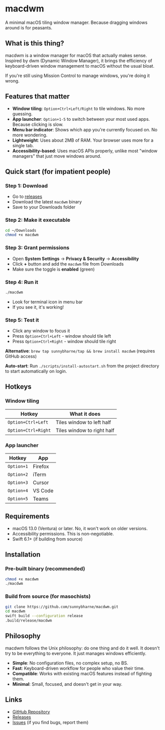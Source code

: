 # macdwm

A minimal macOS tiling window manager. Because dragging windows around is for peasants.

## What is this thing?

macdwm is a window manager for macOS that actually makes sense. Inspired by dwm (Dynamic Window Manager), it brings the efficiency of keyboard-driven window management to macOS without the usual bloat.

If you're still using Mission Control to manage windows, you're doing it wrong.

## Features that matter

- **Window tiling**: `Option+Ctrl+Left/Right` to tile windows. No more guessing.
- **App launcher**: `Option+1-5` to switch between your most used apps. Because clicking is slow.
- **Menu bar indicator**: Shows which app you're currently focused on. No more wondering.
- **Lightweight**: Uses about 2MB of RAM. Your browser uses more for a single tab.
- **Accessibility-based**: Uses macOS APIs properly, unlike most "window managers" that just move windows around.

## Quick start (for impatient people)

### Step 1: Download
- Go to [releases](https://github.com/sunnybharne/macdwm/releases)
- Download the latest `macdwm` binary
- Save to your Downloads folder

### Step 2: Make it executable
```bash
cd ~/Downloads
chmod +x macdwm
```

### Step 3: Grant permissions
- Open **System Settings** → **Privacy & Security** → **Accessibility**
- Click **+** button and add the `macdwm` file from Downloads
- Make sure the toggle is **enabled** (green)

### Step 4: Run it
```bash
./macdwm
```
- Look for terminal icon in menu bar
- If you see it, it's working!

### Step 5: Test it
- Click any window to focus it
- Press `Option+Ctrl+Left` - window should tile left
- Press `Option+Ctrl+Right` - window should tile right

**Alternative**: `brew tap sunnybharne/tap && brew install macdwm` (requires GitHub access)

**Auto-start**: Run `./scripts/install-autostart.sh` from the project directory to start automatically on login.

## Hotkeys

### Window tiling
| Hotkey | What it does |
|--------|--------------|
| `Option+Ctrl+Left` | Tiles window to left half |
| `Option+Ctrl+Right` | Tiles window to right half |

### App launcher
| Hotkey | App |
|--------|-----|
| `Option+1` | Firefox |
| `Option+2` | iTerm |
| `Option+3` | Cursor |
| `Option+4` | VS Code |
| `Option+5` | Teams |

## Requirements

- macOS 13.0 (Ventura) or later. No, it won't work on older versions.
- Accessibility permissions. This is non-negotiable.
- Swift 6.1+ (if building from source)

## Installation

### Pre-built binary (recommended)
```bash
chmod +x macdwm
./macdwm
```

### Build from source (for masochists)
```bash
git clone https://github.com/sunnybharne/macdwm.git
cd macdwm
swift build --configuration release
.build/release/macdwm
```

## Philosophy

macdwm follows the Unix philosophy: do one thing and do it well. It doesn't try to be everything to everyone. It just manages windows efficiently.

- **Simple**: No configuration files, no complex setup, no BS.
- **Fast**: Keyboard-driven workflow for people who value their time.
- **Compatible**: Works with existing macOS features instead of fighting them.
- **Minimal**: Small, focused, and doesn't get in your way.

## Links

- [GitHub Repository](https://github.com/sunnybharne/macdwm)
- [Releases](https://github.com/sunnybharne/macdwm/releases)
- [Issues](https://github.com/sunnybharne/macdwm/issues) (if you find bugs, report them)
